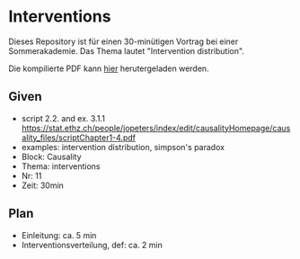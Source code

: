 # Interventions
Dieses Repository ist für einen 30-minütigen Vortrag bei einer Sommerakademie.
Das Thema lautet "Intervention distribution".

Die kompilierte PDF kann [hier](https://github.com/MartinThoma/causality-presentation/raw/master/interventions.pdf) herutergeladen werden.


## Given

* script 2.2. and ex. 3.1.1
  https://stat.ethz.ch/people/jopeters/index/edit/causalityHomepage/causality_files/scriptChapter1-4.pdf
* examples: intervention distribution, simpson's paradox
* Block: Causality
* Thema: interventions
* Nr: 11
* Zeit: 30min

## Plan

* Einleitung: ca. 5 min
* Interventionsverteilung, def: ca. 2 min